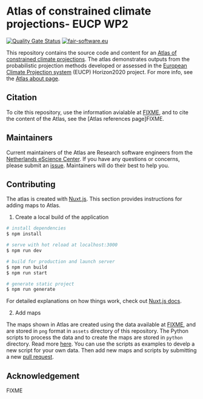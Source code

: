 # Atlas of constrained climate projections- EUCP WP2

[![Quality Gate Status](https://sonarcloud.io/api/project_badges/measure?project=eucp-project_atlas&metric=alert_status)](https://sonarcloud.io/summary/new_code?id=eucp-project_atlas)
[![fair-software.eu](https://img.shields.io/badge/fair--software.eu-%E2%97%8F%20%20%E2%97%8F%20%20%E2%97%8B%20%20%E2%97%8F%20%20%E2%97%8B-orange)](https://fair-software.eu)

This repository contains the source code and content for an [Atlas of constrained climate projections](https://eucp-project.github.io/atlas/). The atlas demonstrates outputs from the probabilistic projection methods developed or assessed in the [European Climate Projection system](https://www.eucp-project.eu/) (EUCP)
Horizon2020 project. For more info, see the [Atlas about page](https://eucp-project.github.io/atlas/about).

## Citation

To cite this repository, use the information avialable at [FIXME](FIXME),
and to cite the content of the Atlas, see the [Atlas references page]FIXME.

## Maintainers

Current maintainers of the Atlas are Research software engineers from the
[Netherlands eScience Center](https://www.esciencecenter.nl/).
If you have any questions or concerns, please submit an
[issue](https://github.com/eucp-project/atlas/issues). Maintainers will do their
best to help you.

## Contributing

The atlas is created with [Nuxt.js](https://nuxtjs.org/docs/get-started/installation). This section provides instructions for adding maps to Atlas.

1. Create a local build of the application

```bash
# install dependencies
$ npm install

# serve with hot reload at localhost:3000
$ npm run dev

# build for production and launch server
$ npm run build
$ npm run start

# generate static project
$ npm run generate
```

For detailed explanations on how things work, check out [Nuxt.js docs](https://nuxtjs.org).

2. Add maps

The maps shown in Atlas are created using the data available at [FIXME](FIXME),
and are stored in `png` format in `assets` directory of this repository. The
Python scripts to process the data and to create the maps are stored in `python`
directory. Read more [here](./python/README.md).
You can use the scripts as examples to develp a new script for your own data.
Then add new maps and scripts by submitting a new [pull request](https://github.com/eucp-project/atlas/pulls).

## Acknowledgement

FIXME

